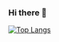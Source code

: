### Hi there 👋

[![Top Langs](https://github-readme-stats.vercel.app/api/top-langs/?username=imcarolyn&layout=compact)](https://github.com/anuraghazra/github-readme-stats)
<!--
**imcarolyn/imcarolyn** is a ✨ _special_ ✨ repository because its `README.md` (this file) appears on your GitHub profile.

Here are some ideas to get you started:

- 🔭 I’m currently working on ...
- 🌱 I’m currently learning ...
- 👯 I’m looking to collaborate on ...
- 🤔 I’m looking for help with ...
- 💬 Ask me about ...
- 📫 How to reach me: ...
- 😄 Pronouns: ...
- ⚡ Fun fact: ...
-->

